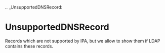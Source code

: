[//]: # (THE CONTENT BELOW IS GENERATED. DO NOT EDIT.)
.. _UnsupportedDNSRecord:

# UnsupportedDNSRecord
[//]: # (ADD YOUR NOTES BELOW. THESE WILL BE PICKED EVERY TIME THE DOCS ARE REGENERATED. //end)

Records which are not supported by IPA, but we allow to show them if LDAP
contains these records.
